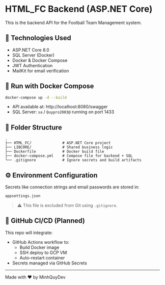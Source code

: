 
# HTML_FC Backend (ASP.NET Core)

This is the backend API for the Football Team Management system.

## 🚀 Technologies Used

- ASP.NET Core 8.0
- SQL Server (Docker)
- Docker & Docker Compose
- JWT Authentication
- MailKit for email verification

## 🐳 Run with Docker Compose

```bash
docker-compose up -d --build
```

- API available at: http://localhost:8080/swagger
- SQL Server: `sa` / `Quypro2003@` running on port 1433

## 📁 Folder Structure

```
.
├── HTML_FC/              # ASP.NET Core project
├── LIBCORE/              # Shared business logic
├── Dockerfile            # Docker build file
├── docker-compose.yml    # Compose file for backend + SQL
└── .gitignore            # Ignore secrets and build artifacts
```

## ⚙️ Environment Configuration

Secrets like connection strings and email passwords are stored in:

```bash
appsettings.json
```

> ⚠️ This file is excluded from Git using `.gitignore`.

## 🔐 GitHub CI/CD (Planned)

This repo will integrate:

- GitHub Actions workflow to:
  - Build Docker image
  - SSH deploy to GCP VM
  - Auto-restart container
- Secrets managed via GitHub Secrets

---

Made with ❤️ by MinhQuyDev
